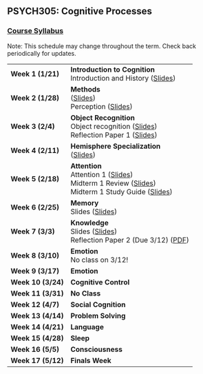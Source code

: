 ## PSYCH305: Cognitive Processes
### <a href="https://marcuscappiello.github.io/teaching/PSYCH305/Spring2020/Syllabus_PSYCH305_S20.pdf" target="blank">Course Syllabus</a> 
Note: This schedule may change throughout the term. Check back periodically for updates.

<table>
  <tbody>
    
  <tr><td><strong>Week 1 (1/21)</strong>  </td><td>  <strong>Introduction to Cognition</strong> 
                                    <br>Introduction and History (<a href="https://marcuscappiello.github.io/teaching/PSYCH305/Spring2020/Slides/PSYC305_S20_Lecture1.pdf" target="blank">Slides</a>)
  <tr><td><strong>Week 2 (1/28)  </strong></td><td><strong>Methods</strong>
    <br>(<a href="https://marcuscappiello.github.io/teaching/PSYCH305/Spring2020/Slides/PSYC305_S20_Lecture2_Methods.pdf" target="blank">Slides</a>)
    <br>Perception (<a href="https://marcuscappiello.github.io/teaching/PSYCH305/Spring2020/Slides/PSYC305_S20_Lecture3_Perception.pdf" target="blank">Slides</a>)
  <tr><td><strong>Week 3 (2/4)  </strong></td><td><strong>Object Recognition</strong>  
    <br>Object recognition (<a href="https://marcuscappiello.github.io/teaching/PSYCH305/Spring2020/Slides/PSYC305_S20_Lecture5_ObjectRecognition.pdf" target="blank">Slides</a>)
    <br>Reflection Paper 1 (<a href="https://marcuscappiello.github.io/teaching/PSYCH305/Spring2020/PSYC305_ReflectionPaper1.pdf" target="blank">Slides</a>)
  <tr><td><strong>Week 4 (2/11)  </strong></td><td><strong>Hemisphere Specialization</strong>
    <br> (<a href="https://marcuscappiello.github.io/teaching/PSYCH305/Spring2020/Slides/PSYC305_S20_Lecture5_HemisphereSpecialization_NoQuiz.pdf" target="blank">Slides</a>)
  <tr><td><strong>Week 5 (2/18)  </strong></td><td><strong>Attention</strong>
    <br> Attention 1 (<a href="https://marcuscappiello.github.io/teaching/PSYCH305/Spring2020/Slides/PSYC305_S20_Lecture6_Attention_small.pdf" target="blank">Slides</a>)
    <br> Midterm 1 Review (<a href="https://marcuscappiello.github.io/teaching/PSYCH305/Spring2020/Slides/PSYC305_S20_Lecture7_Midterm1Review.pdf" target="blank">Slides</a>)
    <br> Midterm 1 Study Guide (<a href="https://marcuscappiello.github.io/teaching/PSYCH305/Spring2020/PSYC305_S20_Exam1_StudyGuide.pdf" target="blank">Slides</a>)
    
  <tr><td><strong>Week 6 (2/25)  </strong></td><td><strong>Memory</strong>
    <br> Slides (<a href="https://marcuscappiello.github.io/teaching/PSYCH305/Spring2020/Slides/PSYC305_S20_Lecture8_Memory.pdf" target="blank">Slides</a>)
  <tr><td><strong>Week 7 (3/3)  </strong></td><td><strong>Knowledge</strong>
    <br> Slides (<a href="https://marcuscappiello.github.io/teaching/PSYCH305/Spring2020/Slides/PSYC305_S20_Lecture9_Knowledge_Small.pdf" target="blank">Slides</a>)
    <br> Reflection Paper 2 (Due 3/12) (<a href="https://marcuscappiello.github.io/teaching/PSYCH305/Spring2020/PSYC305_ReflectionPaper2.pdf" target="blank">PDF</a>)
    
  <tr><td><strong>Week 8 (3/10)  </strong></td><td><strong>Emotion</strong>
  <br> No class on 3/12!
  
  <tr><td><strong>Week 9 (3/17)  </strong></td><td><strong>Emotion</strong>
  <tr><td><strong>Week 10 (3/24) </strong></td><td><strong>Cognitive Control</strong>
  <tr><td><strong>Week 11 (3/31) </strong></td><td><strong>No Class </strong>
  <tr><td><strong>Week 12 (4/7) </strong></td><td><strong>Social Cognition</strong>
  <tr><td><strong>Week 13 (4/14) </strong></td><td><strong>Problem Solving</strong></td></tr>
  <tr><td><strong>Week 14 (4/21) </strong></td><td><strong>Language</strong></td></tr>
  <tr><td><strong>Week 15 (4/28) </strong></td><td><strong>Sleep</strong>
  <tr><td><strong>Week 16 (5/5) </strong></td><td><strong>Consciousness</strong>
  <tr><td><strong>Week 17 (5/12) </strong></td><td><strong>Finals Week</strong>
  </td></tr>
  
